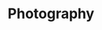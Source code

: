 ---
layout: page
title: Photography
description: 
img: assets/img/6.jpg
importance: 4
category: fun
---